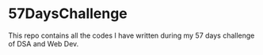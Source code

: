 # 57DaysChallenge
This repo contains all the codes I have written during my 57 days challenge of DSA and Web Dev.
